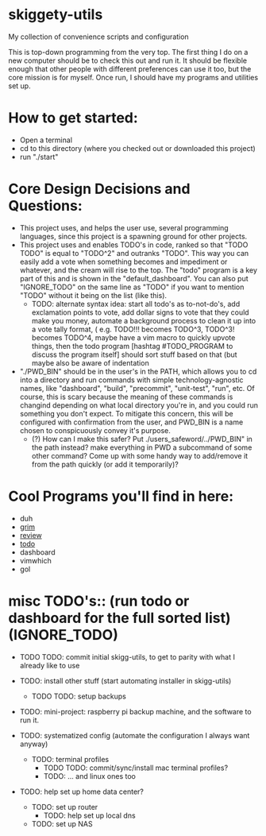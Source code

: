 # skiggety-utils

My collection of convenience scripts and configuration

This is top-down programming from the very top. The first thing I do on a new computer should be to check this out and run it. It should be flexible enough that other people with different preferences can use it too, but the core mission is for myself. Once run, I should have my programs and utilities set up.

How to get started:
===================

- Open a terminal
- cd to this directory (where you checked out or downloaded this project)
- run "./start"

Core Design Decisions and Questions:
======================

  - This project uses, and helps the user use, several programming languages, since this project is a spawning ground for other projects.
  - This project uses and enables TODO's in code, ranked so that "TODO TODO" is equal to "TODO^2" and outranks "TODO". This way you can easily add a vote when something becomes and impediment or whatever, and the cream will rise to the top. The "todo" program is a key part of this and is shown in the "default_dashboard". You can also put "IGNORE_TODO" on the same line as "TODO" if you want to mention "TODO" without it being on the list (like this).
    - TODO: 	alternate syntax idea: start all todo's as to-not-do's, add exclamation points to vote, add dollar signs to vote that they could make you money, automate a background process to clean it up into a vote tally format, ( e.g. TODO!!! becomes TODO^3, TODO^3! becomes TODO^4, maybe have a vim macro to quickly upvote things, then the todo program [hashtag #TODO_PROGRAM to discuss the program itself] should sort stuff based on that (but maybe also be aware of indentation
  - "./PWD_BIN" should be in the user's in the PATH, which allows you to cd into a directory and run commands with simple technology-agnostic names, like "dashboard", "build", "precommit", "unit-test", "run", etc. Of course, this is scary because the meaning of these commands is changind depending on what local directory you're in, and you could run something you don't expect. To mitigate this concern, this will be configured with confirmation from the user, and PWD_BIN is a name chosen to conspicuously convey it's purpose.
    - (?) How can I make this safer? Put ./users_safeword/../PWD_BIN" in the path instead? make everything in PWD a subcommand of some other command? Come up with some handy way to add/remove it from the path quickly (or add it temporarily)?

Cool Programs you'll find in here:
==================================

- duh
- [grim](bin/grim)
- [review](bin/review)
- [todo](bin/todo)
- dashboard
- vimwhich
- gol

misc TODO's:: (run  todo or dashboard for the full sorted list) (IGNORE_TODO)
===============================================================

- TODO TODO: commit initial skigg-utils, to get to parity with what I already like to use
- TODO: install other stuff (start automating installer in skigg-utils)
    - TODO TODO: setup backups
- TODO: mini-project: raspberry pi backup machine, and the software to run it.
- TODO: systematized config (automate the configuration I always want anyway)
    - TODO: terminal profiles
        - TODO TODO: commit/sync/install mac terminal profiles?
        - TODO: ... and linux ones too

- TODO: help set up home data center?
  - TODO: set up router
    - TODO: help set up local dns
  - TODO: set up NAS

